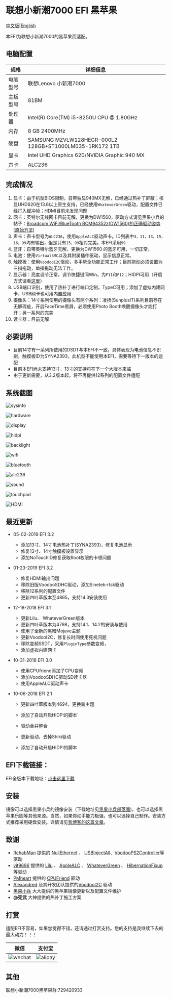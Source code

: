 # 联想小新潮7000 EFI 黑苹果



[中文版](https://github.com/penghubingzhou/Lenovo-Xiaoxin-Chao-7000--EFI/blob/master/Readme.md)|[English](https://github.com/penghubingzhou/Lenovo-Xiaoxin-Chao-7000--EFI/blob/master/docs/Readme.md)



本EFI为联想小新潮7000的黑苹果而适配。





## 电脑配置

| 规格     | 详细信息                                                |
| -------- | ------------------------------------------------------- |
| 电脑型号 | 联想Lenovo 小新潮7000                                   |
| 主板型号 | 81BM                                                    |
| 处理器   | Intel(R) Core(TM) i5-8250U CPU @ 1.80GHz                |
| 内存     | 8 GB  2400MHz                                           |
| 硬盘     | SAMSUNG MZVLW128HEGR-000L2 128GB+ST1000LM035-1RK172 1TB |
| 显卡     | Intel UHD Graphics 620/NVIDIA Graphic 940 MX            |
| 声卡     | ALC236                                                  |





## 完成情况

1. 显卡：由于机型BIOS限制，自带独显940MX无解，已经通过热补丁屏蔽；核显UHD620在13.6以上原生支持，已经使用`WhateverGreen`驱动，配置文件已经打入缓冲帧；HDMI目前未发现问题
2. 网卡：英特尔无线网卡目前无解，更换为DW1560，驱动方式请见黑果小兵的帖子：[Broadcom WiFi/BlueTooth BCM94352z(DW1560)的正确驱动姿势[原始方法]](http://blog.daliansky.net/Broadcom-WiFi-BlueTooth-BCM94352z-DW1560-the%20correct-drive-posture.html)
3. 声卡：声卡型号为`ALC236`，使用`AppleALC`驱动声卡。ID列表中`3，11，13，15，16，99`均有输出，但是只有`15，99`相对完美。本EFI采用`99`
4. 蓝牙：自带英特尔蓝牙无解，更换为DW1560 的蓝牙可用，一切正常。
5. 电池：使用`VirtualSMC`以及其附属插件驱动，显示信息正常。
6. 触摸板：使用`VoodooI2C`驱动，多手势全功能正常工作；目前拖动必须设置为三指拖动，单指拖动无法工作。
7. 显示器：亮度调节正常，调节快捷键同Win，为`F11`和`F12`；HIDPI可用（开启方式请看[这里](https://github.com/xzhih/one-key-hidpi)）
8. USB端口识别，使用了热补丁进行端口定制，TypeC可用；添加了虚拟内建网卡，USB网卡也可用内置应用
9. 摄像头：14寸系列使用的摄像头有两个系列：凌扬(SunplusIT)系列目前存在无解瑕疵，开启FaceTime黑屏，必须使用Photo Booth唤醒摄像头才能打开；另一系列的完美
10. 读卡器：目前无解










## 必要说明



- 目前14寸有一系列所使用的DSDT与本EFI不一致，具体表现为电池信息不识别，触摸板ID为SYNA2393，此机型不能使用本EFI，需要等待下一版本的适配
- 目前本EFI尚未支持13寸，13寸的支持将在下一个大版本来临
- 由于更新需要，从3.2版本起，将不再提供12系列的配置文件适配










## 系统截图



![sysinfo](screenshot/sysinfo.png)



![hardware](screenshot/hardware.png)



![display](screenshot/display.png)



![hidpi](screenshot/hidpi.png)



![backlight](screenshot/backlight.png)



![wifi](screenshot/wifi.png)



![bluetooth](screenshot/bluetooth.png)





![alc236](screenshot/alc236.png)





![sound](screenshot/sound.png)





![touchpad](screenshot/touchpad.png)



![HDMI](screenshot/HDMI.png)




## 最近更新

- 05-02-2019 EFI 3.2
  - 添加13寸、14寸电池热补丁(SYNA2393)，修复电池显示
  - 修复13寸、14寸触摸板设置显示
  - 添加NoTouchID修复获取Root权限的卡顿问题
- 01-23-2019  EFI 3.2
  - 修复HDMI输出问题
  - 移除旧版VoodooSDHC驱动，添加Sinetek-rtsk驱动
  - 移除12系列的配置文件
  - 更新四叶草版本至4895，支持14.3安装使用
- 12-18-2018  EFI 3.1
  - 更新Lilu、 WhateverGreen版本
  - 更新四叶草版本为4798，支持14.1、14.2的安装与使用
  - 使用了全新的黑暗Mojave主题
  - 更新VoodooI2C，修复长时间使用死机问题
  - 移除变频SSDT，采用`PluginType`参数变频，
  - 添加虚拟内建网卡
- 10-31-2018  EFI 3.0

  - 使用CPUfriend添加了CPU变频
  - 添加VoodooSDHC驱动SD读卡器
  - 使用AppleALC驱动声卡
- 10-06-2018  EFI 2.1

  - 更新四叶草版本到4694，更换新主题
  - 添加了自动开启HIDPI的脚本`
  - 驱动合并整合
  - 更新驱动，去掉Shiki驱动

  - 添加了自动开启HIDPI的脚本



## EFI下载链接：



EFI全版本下载地址：[点击这里下载](https://pan.baidu.com/s/1QcrvxI5a68eUH37RmNd-Fg#list/path=%2F)



## 安装



镜像可以选择黑果小兵的镜像安装（下载地址见[黑果小兵部落阁](https://blog.daliansky.net))，也可以选择黑苹果乐园等其他来源。当然，如果你动手能力极强，也可以选择自己制作。安装方式推荐采用硬盘安装。详情请见[我博客的这篇文章](https://www.penghubingzhou.cn/2019/01/05/教你在Win下Clover硬盘安装黑苹果/)。





## 致谢



- [RehabMan](https://github.com/RehabMan) 提供的 [NullEthernet](https://github.com/RehabMan/OS-X-Null-Ethernet) 、 [USBInjectAll](https://github.com/RehabMan/OS-X-USB-Inject-All)、[VoodooPS2Controller](https://github.com/RehabMan/OS-X-Voodoo-PS2-Controller)等驱动
- [vit9696](https://github.com/vit9696) 提供的 [Lilu](https://github.com/acidanthera/Lilu) 、 [AppleALC](https://github.com/acidanthera/AppleALC) 、 [WhateverGreen](https://github.com/acidanthera/WhateverGreen) 、 [HibernationFixup](https://github.com/acidanthera/HibernationFixup)等驱动
- [PMheart](https://github.com/PMheart) 提供的 [CPUFriend](https://github.com/PMheart/CPUFriend) 驱动
- [Alexandred](https://github.com/alexandred) 及其开发团队提供的[VoodooI2C](https://github.com/alexandred/VoodooI2C) 驱动
- [黑果小兵](https://github.com/daliansky) 大大提供的黑苹果镜像更新以及配置文件维护
- **@宪武** 大神提供的热补丁施工方案





## 打赏



适配EFI不容易，如果您觉得不错，还请通过打赏支持。您的支持是我继续下去的最大动力！！！





| 微信                         | 支付宝                       |
| ---------------------------- | ---------------------------- |
| ![wechat](donate/wechat.jpg) | ![alipay](donate/alipay.jpg) |



## 其他



联想小新潮7000黑苹果群:729420933

